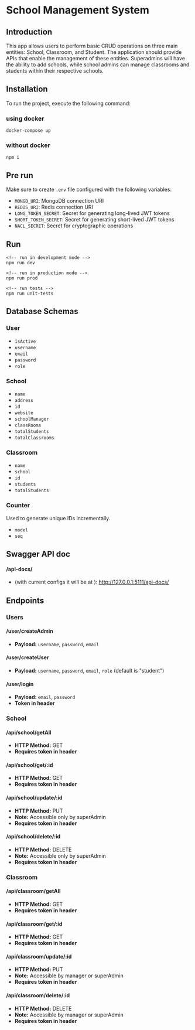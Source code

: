 # School Management System

## Introduction

This app allows users to perform basic CRUD operations on three main entities: School, Classroom, and Student. The application should provide APIs that enable the management of these entities. Superadmins will have the ability to add schools, while school admins can manage classrooms and students within their respective schools.

## Installation

To run the project, execute the following command:

### using docker
```
docker-compose up
```
### without docker
```
npm i
```

## Pre run

Make sure to create `.env` file configured with the following variables:

- `MONGO_URI`: MongoDB connection URI
- `REDIS_URI`: Redis connection URI
- `LONG_TOKEN_SECRET`: Secret for generating long-lived JWT tokens
- `SHORT_TOKEN_SECRET`: Secret for generating short-lived JWT tokens
- `NACL_SECRET`: Secret for cryptographic operations

## Run
```
<!-- run in development mode -->
npm run dev

<!-- run in production mode -->
npm run prod

<!-- run tests -->
npm run unit-tests
```
## Database Schemas

### User

- `isActive`
- `username`
- `email`
- `password`
- `role`

### School

- `name`
- `address`
- `id`
- `website`
- `schoolManager`
- `classRooms`
- `totalStudents`
- `totalClassrooms`

### Classroom

- `name`
- `school`
- `id`
- `students`
- `totalStudents`

### Counter

Used to generate unique IDs incrementally.

- `model`
- `seq`

## Swagger API doc
#### /api-docs/ 
- (with current configs it will be at ): http://127.0.0.1:5111/api-docs/
## Endpoints

### Users

#### /user/createAdmin

- **Payload:** `username`, `password`, `email`

#### /user/createUser

- **Payload:** `username`, `password`, `email`, `role` (default is "student")

#### /user/login

- **Payload:** `email`, `password`
- **Token in header**

### School

#### /api/school/getAll

- **HTTP Method:** GET
- **Requires token in header**

#### /api/school/get/:id

- **HTTP Method:** GET
- **Requires token in header**

#### /api/school/update/:id

- **HTTP Method:** PUT
- **Note:** Accessible only by superAdmin
- **Requires token in header**

#### /api/school/delete/:id

- **HTTP Method:** DELETE
- **Note:** Accessible only by superAdmin
- **Requires token in header**

### Classroom

#### /api/classroom/getAll

- **HTTP Method:** GET
- **Requires token in header**

#### /api/classroom/get/:id

- **HTTP Method:** GET
- **Requires token in header**

#### /api/classroom/update/:id

- **HTTP Method:** PUT
- **Note:** Accessible by manager or superAdmin
- **Requires token in header**

#### /api/classroom/delete/:id

- **HTTP Method:** DELETE
- **Note:** Accessible by manager or superAdmin
- **Requires token in header**

